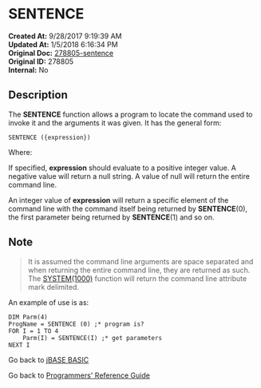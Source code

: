 # SENTENCE

**Created At:** 9/28/2017 9:19:39 AM  
**Updated At:** 1/5/2018 6:16:34 PM  
**Original Doc:** [278805-sentence](https://docs.jbase.com/36868-jbase-basic/278805-sentence)  
**Original ID:** 278805  
**Internal:** No  

## Description

The **SENTENCE** function allows a program to locate the command used to invoke it and the arguments it was given. It has the general form:

```
SENTENCE ({expression})
```

Where:

If specified, **expression** should evaluate to a positive integer value. A negative value will return a null string. A value of null will return the entire command line.

An integer value of **expression** will return a specific element of the command line with the command itself being returned by **SENTENCE**(0), the first parameter being returned by **SENTENCE**(1) and so on.

## Note

> It is assumed the command line arguments are space separated and when returning the entire command line, they are returned as such. The [SYSTEM(1000)](./../system-functions) function will return the command line attribute mark delimited.

An example of use is as:

```
DIM Parm(4)
ProgName = SENTENCE (0) ;* program is?
FOR I = 1 TO 4
    Parm(I) = SENTENCE(I) ;* get parameters
NEXT I
```

Go back to [jBASE BASIC](./../README.md)

Go back to [Programmers' Reference Guide](./../../reference-guides/jbc/README.md)
